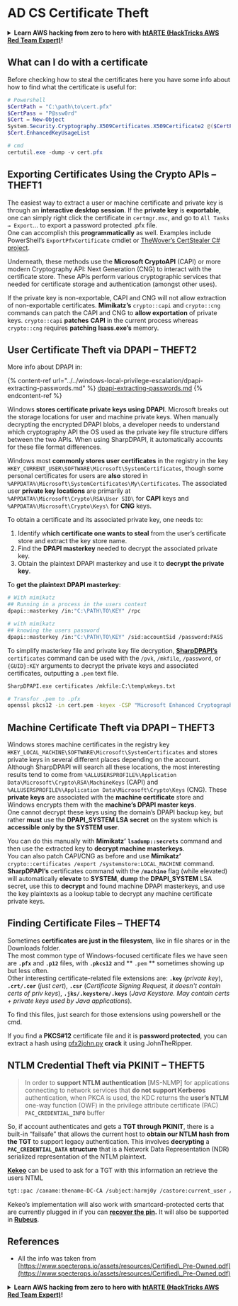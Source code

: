 # AD CS Certificate Theft

<details>

<summary><strong>Learn AWS hacking from zero to hero with</strong> <a href="https://training.hacktricks.xyz/courses/arte"><strong>htARTE (HackTricks AWS Red Team Expert)</strong></a><strong>!</strong></summary>

Other ways to support HackTricks:

* If you want to see your **company advertised in HackTricks** or **download HackTricks in PDF** Check the [**SUBSCRIPTION PLANS**](https://github.com/sponsors/carlospolop)!
* Get the [**official PEASS & HackTricks swag**](https://peass.creator-spring.com)
* Discover [**The PEASS Family**](https://opensea.io/collection/the-peass-family), our collection of exclusive [**NFTs**](https://opensea.io/collection/the-peass-family)
* **Join the** 💬 [**Discord group**](https://discord.gg/hRep4RUj7f) or the [**telegram group**](https://t.me/peass) or **follow** me on **Twitter** 🐦 [**@carlospolopm**](https://twitter.com/carlospolopm)**.**
* **Share your hacking tricks by submitting PRs to the** [**HackTricks**](https://github.com/carlospolop/hacktricks) and [**HackTricks Cloud**](https://github.com/carlospolop/hacktricks-cloud) github repos.

</details>

## What can I do with a certificate

Before checking how to steal the certificates here you have some info about how to find what the certificate is useful for:

```powershell
# Powershell
$CertPath = "C:\path\to\cert.pfx"
$CertPass = "P@ssw0rd"
$Cert = New-Object
System.Security.Cryptography.X509Certificates.X509Certificate2 @($CertPath, $CertPass)
$Cert.EnhancedKeyUsageList

# cmd
certutil.exe -dump -v cert.pfx
```

## Exporting Certificates Using the Crypto APIs – THEFT1

The easiest way to extract a user or machine certificate and private key is through an **interactive desktop session**. If the **private key** is **exportable**, one can simply right click the certificate in `certmgr.msc`, and go to `All Tasks → Export`… to export a password protected .pfx file. \
One can accomplish this **programmatically** as well. Examples include PowerShell’s `ExportPfxCertificate` cmdlet or [TheWover’s CertStealer C# project](https://github.com/TheWover/CertStealer).

Underneath, these methods use the **Microsoft CryptoAPI** (CAPI) or more modern Cryptography API: Next Generation (CNG) to interact with the certificate store. These APIs perform various cryptographic services that needed for certificate storage and authentication (amongst other uses).

If the private key is non-exportable, CAPI and CNG will not allow extraction of non-exportable certificates. **Mimikatz’s** `crypto::capi` and `crypto::cng` commands can patch the CAPI and CNG to **allow exportation** of private keys. `crypto::capi` **patches** **CAPI** in the current process whereas `crypto::cng` requires **patching** **lsass.exe’s** memory.

## User Certificate Theft via DPAPI – THEFT2

More info about DPAPI in:

{% content-ref url="../../windows-local-privilege-escalation/dpapi-extracting-passwords.md" %}
[dpapi-extracting-passwords.md](../../windows-local-privilege-escalation/dpapi-extracting-passwords.md)
{% endcontent-ref %}

Windows **stores certificate private keys using DPAPI**. Microsoft breaks out the storage locations for user and machine private keys. When manually decrypting the encrypted DPAPI blobs, a developer needs to understand which cryptography API the OS used as the private key file structure differs between the two APIs. When using SharpDPAPI, it automatically accounts for these file format differences.&#x20;

Windows most **commonly stores user certificates** in the registry in the key `HKEY_CURRENT_USER\SOFTWARE\Microsoft\SystemCertificates`, though some personal certificates for users are **also** stored in `%APPDATA%\Microsoft\SystemCertificates\My\Certificates`. The associated user **private key locations** are primarily at `%APPDATA%\Microsoft\Crypto\RSA\User SID\` for **CAPI** keys and `%APPDATA%\Microsoft\Crypto\Keys\` for **CNG** keys.

To obtain a certificate and its associated private key, one needs to:

1. Identify w**hich certificate one wants to steal** from the user’s certificate store and extract the key store name.
2. Find the **DPAPI masterkey** needed to decrypt the associated private key.
3. Obtain the plaintext DPAPI masterkey and use it to **decrypt the private key**.

To **get the plaintext DPAPI masterkey**:

```bash
# With mimikatz
## Running in a process in the users context
dpapi::masterkey /in:"C:\PATH\TO\KEY" /rpc

# with mimikatz
## knowing the users password
dpapi::masterkey /in:"C:\PATH\TO\KEY" /sid:accountSid /password:PASS
```

To simplify masterkey file and private key file decryption, [**SharpDPAPI’s**](https://github.com/GhostPack/SharpDPAPI) `certificates` command can be used with the `/pvk`, `/mkfile`, `/password`, or `{GUID}:KEY` arguments to decrypt the private keys and associated certificates, outputting a `.pem` text file.

```bash
SharpDPAPI.exe certificates /mkfile:C:\temp\mkeys.txt

# Transfor .pem to .pfx
openssl pkcs12 -in cert.pem -keyex -CSP "Microsoft Enhanced Cryptographic Provider v1.0" -export -out cert.pfx
```

## Machine Certificate Theft via DPAPI – THEFT3

Windows stores machine certificates in the registry key `HKEY_LOCAL_MACHINE\SOFTWARE\Microsoft\SystemCertificates` and stores private keys in several different places depending on the account.\
Although SharpDPAPI will search all these locations, the most interesting results tend to come from `%ALLUSERSPROFILE%\Application Data\Microsoft\Crypto\RSA\MachineKeys` (CAPI) and `%ALLUSERSPROFILE%\Application Data\Microsoft\Crypto\Keys` (CNG). These **private keys** are associated with the **machine certificate** store and Windows encrypts them with the **machine’s DPAPI master keys**.\
One cannot decrypt these keys using the domain’s DPAPI backup key, but rather **must** use the **DPAPI\_SYSTEM LSA secret** on the system which is **accessible only by the SYSTEM user**.&#x20;

You can do this manually with **Mimikatz’** **`lsadump::secrets`** command and then use the extracted key to **decrypt machine masterkeys**. \
You can also patch CAPI/CNG as before and use **Mimikatz’** `crypto::certificates /export /systemstore:LOCAL_MACHINE` command. \
**SharpDPAPI’s** certificates command with the **`/machine`** flag (while elevated) will automatically **elevate** to **SYSTEM**, **dump** the **DPAPI\_SYSTEM** LSA secret, use this to **decrypt** and found machine DPAPI masterkeys, and use the key plaintexts as a lookup table to decrypt any machine certificate private keys.

## Finding Certificate Files – THEFT4

Sometimes **certificates are just in the filesystem**, like in file shares or in the Downloads folder.\
The most common type of Windows-focused certificate files we have seen are **`.pfx`** and **`.p12`** files, with **`.pkcs12`** and ** `.pem` ** sometimes showing up but less often.\
Other interesting certificate-related file extensions are: **`.key`** (_private key_), **`.crt/.cer`** (_just cert_), **`.csr`** (_Certificate Signing Request, it doesn't contain certs of priv keys_), **`.jks/.keystore/.keys`** (_Java Keystore. May contain certs + private keys used by Java applications_).

To find this files, just search for those extensions using powershell or the cmd.

If you find a **PKCS#12** certificate file and it is **password protected**, you can extract a hash using [pfx2john.py](https://fossies.org/dox/john-1.9.0-jumbo-1/pfx2john\_8py\_source.html) **crack** it using JohnTheRipper.

## NTLM Credential Theft via PKINIT – THEFT5

> In order to **support NTLM authentication** \[MS-NLMP] for applications connecting to network services that **do not support Kerberos** authentication, when PKCA is used, the KDC returns the **user’s NTLM** one-way function (OWF) in the privilege attribute certificate (PAC) **`PAC_CREDENTIAL_INFO`** buffer

So, if account authenticates and gets a **TGT through PKINIT**, there is a built-in “failsafe” that allows the current host to **obtain our NTLM hash from the TGT** to support legacy authentication. This involves **decrypting** a **`PAC_CREDENTIAL_DATA`** **structure** that is a Network Data Representation (NDR) serialized representation of the NTLM plaintext.

[**Kekeo**](https://github.com/gentilkiwi/kekeo) can be used to ask for a TGT with this information an retrieve the users NTML

```bash
tgt::pac /caname:thename-DC-CA /subject:harmj0y /castore:current_user /domain:domain.local
```

Kekeo’s implementation will also work with smartcard-protected certs that are currently plugged in if you can [**recover the pin**](https://github.com/CCob/PinSwipe)**.** It will also be supported in [**Rubeus**](https://github.com/GhostPack/Rubeus).

## References

* All the info was taken from [https://www.specterops.io/assets/resources/Certified\_Pre-Owned.pdf](https://www.specterops.io/assets/resources/Certified\_Pre-Owned.pdf)

<details>

<summary><strong>Learn AWS hacking from zero to hero with</strong> <a href="https://training.hacktricks.xyz/courses/arte"><strong>htARTE (HackTricks AWS Red Team Expert)</strong></a><strong>!</strong></summary>

Other ways to support HackTricks:

* If you want to see your **company advertised in HackTricks** or **download HackTricks in PDF** Check the [**SUBSCRIPTION PLANS**](https://github.com/sponsors/carlospolop)!
* Get the [**official PEASS & HackTricks swag**](https://peass.creator-spring.com)
* Discover [**The PEASS Family**](https://opensea.io/collection/the-peass-family), our collection of exclusive [**NFTs**](https://opensea.io/collection/the-peass-family)
* **Join the** 💬 [**Discord group**](https://discord.gg/hRep4RUj7f) or the [**telegram group**](https://t.me/peass) or **follow** me on **Twitter** 🐦 [**@carlospolopm**](https://twitter.com/carlospolopm)**.**
* **Share your hacking tricks by submitting PRs to the** [**HackTricks**](https://github.com/carlospolop/hacktricks) and [**HackTricks Cloud**](https://github.com/carlospolop/hacktricks-cloud) github repos.

</details>
